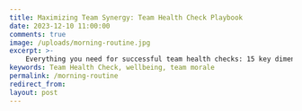 ```yaml
---
title: Maximizing Team Synergy: Team Health Check Playbook
date: 2023-12-10 11:00:00
comments: true
image: /uploads/morning-routine.jpg
excerpt: >-
    Everything you need for successful team health checks: 15 key dimensions for assessment, 6 ready-to-use formats, essential setup requirements, and a step-by-step meeting agenda.
keywords: Team Health Check, wellbeing, team morale
permalink: /morning-routine
redirect_from:
layout: post
---
```


